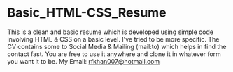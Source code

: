# Basic_HTML-CSS_Resume
This is a clean and basic resume which is developed using simple code involving HTML &amp; CSS on a basic level. I've tried to be more specific. The CV contains some to Social Media &amp; Mailing (mail:to) which helps in find the contact fast. You are free to use it anywhere and clone it in whatever form you want it to be. My Email: rfkhan007@hotmail.com 
